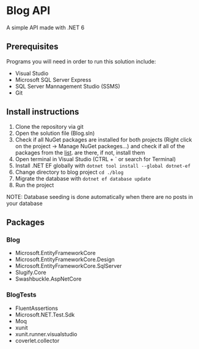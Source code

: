# Blog API
A simple API made with .NET 6

## Prerequisites
Programs you will need in order to run this solution include:
- Visual Studio
- Microsoft SQL Server Express
- SQL Server Mannagement Studio (SSMS)
- Git
## Install instructions
1. Clone the repository via git
2. Open the solution file (Blog.sln)
3. Check if all NuGet packages are installed for both projects (Right click on the project -> Manage NuGet packeges...) and check if all of the packages from the [list](##packages). are there, if not, install them
4. Open terminal in Visual Studio (CTRL + ` or search for Terminal)
5. Install .NET EF globally with ```dotnet tool install --global dotnet-ef```
6. Change directory to blog project ```cd ./blog```
7. Migrate the database with ```dotnet ef database update```
8. Run the project

NOTE: Database seeding is done automatically when there are no posts in your database

## Packages
### Blog
- Microsoft.EntityFrameworkCore
- Microsoft.EntityFrameworkCore.Design
- Microsoft.EntityFrameworkCore.SqlServer
- Slugify.Core
- Swashbuckle.AspNetCore

### BlogTests
- FluentAssertions
- Microsoft.NET.Test.Sdk
- Moq
- xunit
- xunit.runner.visualstudio
- coverlet.collector
